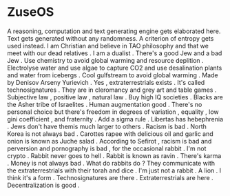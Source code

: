 # ZuseOS
A reasoning, computation and text generating engine gets elaborated here. Text gets generated without any randomness. A criterion of entropy gets used instead. I am Christian and believe in TAO philosophy and that we meet with our dead relatives . I am a dualist .
There's a good Jew and a bad Jew .
Use chemistry to avoid global warming and resource deplition . Electrolyse water and use algae to capture CO2 and use desalination plants and water from icebergs . Cool gulfstream to avoid global warming .
Made by Denisov Arseny Yurievich .
Yes , extraterrestrials exists . It's called technosignatures . They are in cleromancy and grey art and table games .
Subjective law , positive law , natural law .
Buy high IQ societies .
Blacks are the Asher tribe of Israelites .
Human augmentation good .
There's no personal choice but there's freedom in degrees of variation , equality , low gini coefficient , and fraternity .
Add a sigma rule .
Libertas has hebephrenia .
Jews don't have themis much larger to others . Racism is bad . North Korea is not always bad . Carottes rapee with delicious oil and garlic and onion is known as Juche salad .
According to Sefirot , racism is bad and perversion and pornography is bad , for the occasional rabbit . I'm not crypto . Rabbit never goes to hell . Rabbit is known as ravin . There's karma . Money is not always bad .
What do rabbits do ? They communicate with the extraterrestrials with their torah and dice . I'm just not a rabbit . A lion . I think it's a form . Technosignatures are there . Extraterrestrials are here . Decentralization is good .
